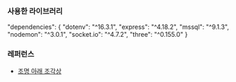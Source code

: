 ### 사용한 라이브러리

"dependencies": {
"dotenv": "^16.3.1",
"express": "^4.18.2",
"mssql": "^9.1.3",
"nodemon": "^3.0.1",
"socket.io": "^4.7.2",
"three": "^0.155.0"
}

### 레퍼런스

- [조명 아래 조각상](https://github.com/mrdoob/three.js/blob/master/examples/webgl_lights_spotlight.html)
